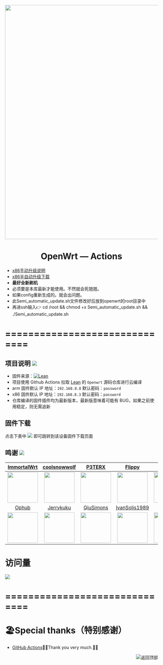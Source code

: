<div align="center">
<img width="768" src="https://cdn.jsdelivr.net/gh/haiibo/OpenWrt/image/openwrt.png"/>
<h1>OpenWrt — Actions</h1>
</div>

- [x86手动升级说明](https://github.com/Jejz168/OpenWrt/blob/main/Upgrade.sh)
- [x86半自动升级下载](https://github.com/Jejz168/OpenWrt/raw/main/Semi_automatic_update.sh)
-  ******最好全新刷机******
-  必须要是本库最新才能使用。不然就会死翘翘。
-  如果config重新生成的。就会出问题。
-  此Semi_automatic_update.sh文件修改好后放到openwrt的root目录中
-  再进ssh输入👉  cd /root && chmod +x Semi_automatic_update.sh && ./Semi_automatic_update.sh
# ==============================
## 项目说明 [![](https://img.shields.io/badge/-项目基本介绍-FFFFFF.svg)](#项目说明-)
- 固件来源：[![Lean](https://img.shields.io/badge/Lede-Lean-red.svg?style=flat&logo=appveyor)](https://github.com/coolsnowwolf/lede) 
- 项目使用 Github Actions 拉取 [Lean](https://github.com/coolsnowwolf/lede) 的 `Openwrt` 源码仓库进行云编译
- arm 固件默认 IP 地址：`192.168.8.8` 默认密码：`password`
- x86 固件默认 IP 地址：`192.168.8.3` 默认密码：`password`
- 仓库编译的固件插件均为最新版本，最新版意味着可能有 BUG，如果之前使用稳定，则无需追新

## 固件下载
点击下表中 [![](https://img.shields.io/badge/下载-链接-blueviolet.svg?style=flat&logo=hack-the-box)](https://github.com/Jejz168/OpenWrt/releases) 即可跳转到该设备固件下载页面

## 鸣谢 [![](https://img.shields.io/badge/-跪谢各大佬-FFFFFF.svg)](#鸣谢-)
| [ImmortalWrt](https://github.com/immortalwrt) | [coolsnowwolf](https://github.com/coolsnowwolf) | [P3TERX](https://github.com/P3TERX) | [Flippy](https://github.com/unifreq) | [haiibo](https://github.com/haiibo) | [Lenyu2020](https://github.com/Lenyu2020) |
| :-------------: | :-------------: | :-------------: | :-------------: | :-------------: | :-------------: |
| <img width="100" src="https://avatars.githubusercontent.com/u/53193414"/> | <img width="100" src="https://avatars.githubusercontent.com/u/31687149"/> | <img width="100" src="https://avatars.githubusercontent.com/u/25927179"/> | <img width="100" src="https://avatars.githubusercontent.com/u/39355261"/> | <img width="100" src="https://avatars.githubusercontent.com/u/85640068"/> | <img width="100" src="https://avatars.githubusercontent.com/u/59961153"/> |
| [Ophub](https://github.com/ophub) | [Jerrykuku](https://github.com/jerrykuku) | [QiuSimons](https://github.com/QiuSimons) | [IvanSolis1989](https://github.com/IvanSolis1989) | [Tao173](https://github.com/Tao173) | [breakings](https://github.com/breakings) |
| <img width="100" src="https://avatars.githubusercontent.com/u/68696949"/> | <img width="100" src="https://avatars.githubusercontent.com/u/9485680"/> | <img width="100" src="https://avatars.githubusercontent.com/u/45143996"/> | <img width="100" src="https://avatars.githubusercontent.com/u/44228691"/> | <img width="100" src="https://avatars.githubusercontent.com/u/64321391"/> | <img width="100" src="https://avatars.githubusercontent.com/u/25475074"/> |


# 访问量

![](http://profile-counter.glitch.me/Jejz168-OpenWrt/count.svg)
# ==============================
# 🏖Special thanks（特别感谢）
- [GitHub Actions](https://github.com/features/actions)🎉🎉Thank you very much.🎉🎉



<a href="#readme">
<img src="https://img.shields.io/badge/-返回顶部-FFFFFF.svg" title="返回顶部" align="right"/>
</a>
